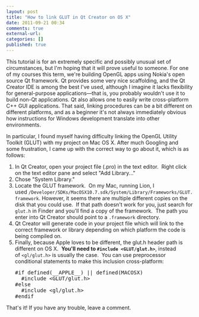 ```yaml
---
layout: post
title: "How to link GLUT in Qt Creator on OS X"
date: 2011-09-21 00:34
comments: true
external-url:
categories: []
published: true
---
```

This tutorial is for an extremely specific and possibly unusual set of circumstances, but I'm hoping that it will prove useful to someone. For one of my courses this term, we're building OpenGL apps using Nokia's open source Qt framework. Qt provides some very nice scaffolding, and the Qt Creator IDE is among the best I've used, although I imagine it lacks flexibility for general-purpose applications—that is, you probably wouldn't use it to build non-Qt applications. Qt also allows one to easily write cross-platform C++ GUI applications. That said, linking procedures can be a bit different on different platforms, and as a beginner it's not always immediately obvious how instructions for Windows development translate into other environments.

<!--more-->

In particular, I found myself having difficulty linking the OpenGL Utility Toolkit (GLUT) with my project on Mac OS X. After much Googling and some frustration, I came up with the correct way to go about it, which is as follows:
<ol>
	<li>In Qt Creator, open your project file (.pro) in the text editor.  Right click on the text editor pane and select "Add Library..."</li>
	<li>Chose "System Library."</li>
	<li>Locate the GLUT framework.  On my Mac, running Lion, I used <code>/Developer/SDKs/MacOSX10.7.sdk/System/Library/Frameworks/GLUT.framework</code>. However, it seems there are multiple different copies on the disk that you could use.  If that path doesn't work for you, just search for <code>glut.h</code> in Finder and you'll find a copy of the framework.  The path you enter into Qt Creator should point to a <code>.framework</code> directory.</li>
	<li>Qt Creator will generate code in your project file which will link to the correct framework or library depending on which platform the code is being compiled on.</li>
	<li>Finally, because Apple loves to be different, the glut.h header path is different on OS X.  <strong>You'll need to <code>#include &lt;GLUT/glut.h&gt;</code></strong>, instead of <code>&lt;gl/glut.h&gt;</code> is usually the case.  You can use preprocessor conditional statements to make this inclusion cross-platform:
<pre>#if defined(__APPLE__) || defined(MACOSX)
  #include &lt;GLUT/glut.h&gt;
#else
  #include &lt;gl/glut.h&gt;
#endif</pre>
</li>
</ol>
That's it! If you have any trouble, leave a comment.
